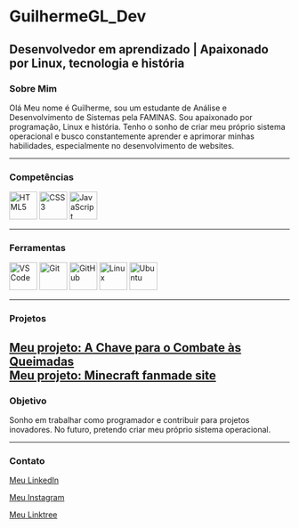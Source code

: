# GuilhermeGL_Dev  

## Desenvolvedor em aprendizado | Apaixonado por Linux, tecnologia e história  

### Sobre Mim  
Olá Meu nome é Guilherme, sou um estudante de Análise e Desenvolvimento de Sistemas pela FAMINAS. Sou apaixonado por programação, Linux e história. Tenho o sonho de criar meu próprio sistema operacional e busco constantemente aprender e aprimorar minhas habilidades, especialmente no desenvolvimento de websites.  

---

### Competências  
<p>
  <img src="https://cdn.jsdelivr.net/gh/devicons/devicon@latest/icons/html5/html5-original-wordmark.svg" width="50" height="50" alt="HTML5" />
  <img src="https://cdn.jsdelivr.net/gh/devicons/devicon@latest/icons/css3/css3-original-wordmark.svg" width="50" height="50" alt="CSS3" />
  <img src="https://cdn.jsdelivr.net/gh/devicons/devicon@latest/icons/javascript/javascript-original.svg" width="50" height="50" alt="JavaScript" />
</p>

---

### Ferramentas  
<p>
  <img src="https://cdn.jsdelivr.net/gh/devicons/devicon@latest/icons/vscode/vscode-original.svg" width="50" height="50" alt="VS Code" />
  <img src="https://cdn.jsdelivr.net/gh/devicons/devicon@latest/icons/git/git-original.svg" width="50" height="50" alt="Git" />
  <img src="https://cdn.jsdelivr.net/gh/devicons/devicon@latest/icons/github/github-original.svg" width="50" height="50" alt="GitHub" />
  <img src="https://cdn.jsdelivr.net/gh/devicons/devicon@latest/icons/linux/linux-original.svg" width="50" height="50" alt="Linux" />
  <img src="https://cdn.jsdelivr.net/gh/devicons/devicon@latest/icons/ubuntu/ubuntu-original.svg" width="50" height="50" alt="Ubuntu" />
</p>

---

### Projetos  
[Meu projeto: A Chave para o Combate às Queimadas](https://guilhermegomeslima.github.io/Projeto-a-chave-para-o-combate-s-queimadas/)  
[Meu projeto: Minecraft fanmade site](https://guilhermegomeslima.github.io/minecraftfansite/)
---

### Objetivo  
Sonho em trabalhar como programador e contribuir para projetos inovadores. No futuro, pretendo criar meu próprio sistema operacional.  

---

### Contato  
[Meu LinkedIn](https://www.linkedin.com/in/guilhermegomes-dev/)  

[Meu Instagram](https://instagram.com/guilhermegl.dev)

[Meu Linktree](https://linktr.ee/guilhermegl.sites)
